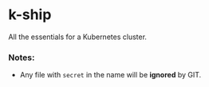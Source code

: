 # k-ship
All the essentials for a Kubernetes cluster.

### Notes:
 * Any file with `secret` in the name will be **ignored** by GIT.
